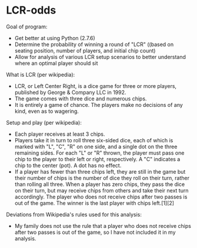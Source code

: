 # LCR-odds

Goal of program:
- Get better at using Python (2.7.6)
- Determine the probability of winning a round of "LCR" ((based on seating position, number of players, and initial chip count)
- Allow for analysis of various LCR setup scenarios to better understand where an optimal player should sit

What is LCR (per wikipedia):
- LCR, or Left Center Right, is a dice game for three or more players, published by George & Company LLC in 1992.
- The game comes with three dice and numerous chips.
- It is entirely a game of chance. The players make no decisions of any kind, even as to wagering.

Setup and play (per wikipedia):
- Each player receives at least 3 chips. 
- Players take it in turn to roll three six-sided dice, each of which is marked with "L", "C", "R" on one side, and a single dot on the three remaining sides. For each "L" or "R" thrown, the player must pass one chip to the player to their left or right, respectively. A "C" indicates a chip to the center (pot). A dot has no effect.
- If a player has fewer than three chips left, they are still in the game but their number of chips is the number of dice they roll on their turn, rather than rolling all three. When a player has zero chips, they pass the dice on their turn, but may receive chips from others and take their next turn accordingly. The player who does not receive chips after two passes is out of the game. The winner is the last player with chips left.[1][2]

Deviations from Wikipedia's rules used for this analysis:
- My family does not use the rule that a player who does not receive chips after two passes is out of the game, so I have not included it in my analysis.
